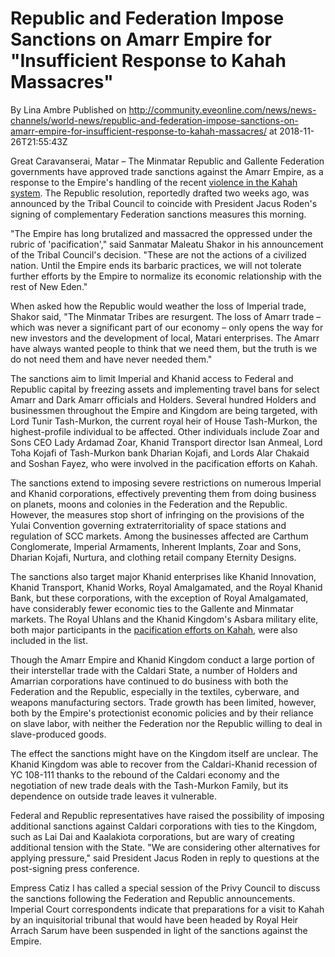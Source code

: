 # Republic and Federation Impose Sanctions on Amarr Empire for "Insufficient Response to Kahah Massacres"
By Lina Ambre
Published on http://community.eveonline.com/news/news-channels/world-news/republic-and-federation-impose-sanctions-on-amarr-empire-for-insufficient-response-to-kahah-massacres/ at 2018-11-26T21:55:43Z

Great Caravanserai, Matar – The Minmatar Republic and Gallente Federation governments have approved trade sanctions against the Amarr Empire, as a response to the Empire's handling of the recent [violence in the Kahah system](https://community.eveonline.com/news/news-channels/world-news/republic-and-federation-condemn-kahah-massacres-threaten-sanctions-or-worse/). The Republic resolution, reportedly drafted two weeks ago, was announced by the Tribal Council to coincide with President Jacus Roden's signing of complementary Federation sanctions measures this morning.

"The Empire has long brutalized and massacred the oppressed under the rubric of 'pacification'," said Sanmatar Maleatu Shakor in his announcement of the Tribal Council's decision. "These are not the actions of a civilized nation. Until the Empire ends its barbaric practices, we will not tolerate further efforts by the Empire to normalize its economic relationship with the rest of New Eden."

When asked how the Republic would weather the loss of Imperial trade, Shakor said, "The Minmatar Tribes are resurgent. The loss of Amarr trade – which was never a significant part of our economy – only opens the way for new investors and the development of local, Matari enterprises. The Amarr have always wanted people to think that we need them, but the truth is we do not need them and have never needed them."

The sanctions aim to limit Imperial and Khanid access to Federal and Republic capital by freezing assets and implementing travel bans for select Amarr and Dark Amarr officials and Holders. Several hundred Holders and businessmen throughout the Empire and Kingdom are being targeted, with Lord Tunir Tash-Murkon, the current royal heir of House Tash-Murkon, the highest-profile individual to be affected. Other individuals include Zoar and Sons CEO Lady Ardamad Zoar, Khanid Transport director Isan Anmeal, Lord Toha Kojafi of Tash-Murkon bank Dharian Kojafi, and Lords Alar Chakaid and Soshan Fayez, who were involved in the pacification efforts on Kahah.

The sanctions extend to imposing severe restrictions on numerous Imperial and Khanid corporations, effectively preventing them from doing business on planets, moons and colonies in the Federation and the Republic. However, the measures stop short of infringing on the provisions of the Yulai Convention governing extraterritoriality of space stations and regulation of SCC markets. Among the businesses affected are Carthum Conglomerate, Imperial Armaments, Inherent Implants, Zoar and Sons, Dharian Kojafi, Nurtura, and clothing retail company Eternity Designs.

The sanctions also target major Khanid enterprises like Khanid Innovation, Khanid Transport, Khanid Works, Royal Amalgamated, and the Royal Khanid Bank, but these corporations, with the exception of Royal Amalgamated, have considerably fewer economic ties to the Gallente and Minmatar markets. The Royal Uhlans and the Khanid Kingdom's Asbara military elite, both major participants in the [pacification efforts on Kahah](https://community.eveonline.com/news/news-channels/world-news/queen-zidarez-claims-kahah-pacification-successful-criticizes-foreign-exaggeration-of-casualties/), were also included in the list.

Though the Amarr Empire and Khanid Kingdom conduct a large portion of their interstellar trade with the Caldari State, a number of Holders and Amarrian corporations have continued to do business with both the Federation and the Republic, especially in the textiles, cyberware, and weapons manufacturing sectors. Trade growth has been limited, however, both by the Empire's protectionist economic policies and by their reliance on slave labor, with neither the Federation nor the Republic willing to deal in slave-produced goods.

The effect the sanctions might have on the Kingdom itself are unclear. The Khanid Kingdom was able to recover from the Caldari-Khanid recession of YC 108-111 thanks to the rebound of the Caldari economy and the negotiation of new trade deals with the Tash-Murkon Family, but its dependence on outside trade leaves it vulnerable.

Federal and Republic representatives have raised the possibility of imposing additional sanctions against Caldari corporations with ties to the Kingdom, such as Lai Dai and Kaalakiota corporations, but are wary of creating additional tension with the State. "We are considering other alternatives for applying pressure," said President Jacus Roden in reply to questions at the post-signing press conference.

Empress Catiz I has called a special session of the Privy Council to discuss the sanctions following the Federation and Republic announcements. Imperial Court correspondents indicate that preparations for a visit to Kahah by an inquisitorial tribunal that would have been headed by Royal Heir Arrach Sarum have been suspended in light of the sanctions against the Empire.


